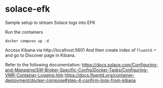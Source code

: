 # solace-efk
Sample setup to stream Solace logs into EFK

Run the containers
```
docker compose up -d
```

Access Kibana via http://localhost:5601
And then create index of ```fluentd-*``` and go to Discover page in Kibana.

Refer to the following documentation:
https://docs.solace.com/Configuring-and-Managing/SW-Broker-Specific-Config/Docker-Tasks/Configuring-VMR-Container-Logging.htm
https://docs.fluentd.org/container-deployment/docker-compose#step-4-confirm-logs-from-kibana

